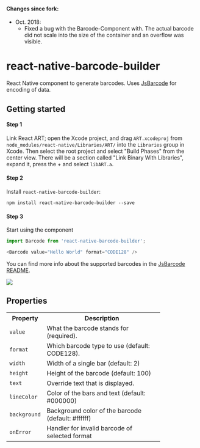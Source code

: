 #### Changes since fork:

- Oct. 2018:
  - Fixed a bug with the Barcode-Component with. The actual barcode did not scale into the size of the container and an overflow was visible.


# react-native-barcode-builder

React Native component to generate barcodes. Uses [JsBarcode](https://github.com/lindell/JsBarcode) for encoding of data.

## Getting started

#### Step 1

Link React ART; open the Xcode project, and drag `ART.xcodeproj` from `node_modules/react-native/Libraries/ART/` into the `Libraries` group in Xcode.
Then select the root project and select "Build Phases" from the center view. There will be a section called "Link Binary With Libraries", expand it, press the + and select `libART.a`.

#### Step 2

Install `react-native-barcode-builder`:

    npm install react-native-barcode-builder --save


#### Step 3

Start using the component

```javascript
import Barcode from 'react-native-barcode-builder';

<Barcode value="Hello World" format="CODE128" />
```

You can find more info about the supported barcodes in the [JsBarcode README](https://github.com/lindell/JsBarcode#supported-barcodes).

![](./images/example.png)

## Properties

<table style="width:80%">
  <tr>
    <th>Property</th>
    <th>Description</th>
  </tr>
  <tr>
    <td><code>value</code></td>
    <td>What the barcode stands for (required).</td>
  </tr>
  <tr>
    <td><code>format</code></td>
    <td>Which barcode type to use (default: CODE128).</td>
  </tr>
  <tr>
    <td><code>width</code></td>
    <td>Width of a single bar (default: 2)</td>
  </tr>
  <tr>
    <td><code>height</code></td>
    <td>Height of the barcode (default: 100)</td>
  </tr>
  <tr>
    <td><code>text</code></td>
    <td>Override text that is displayed.</td>
  </tr>
  <tr>
    <td><code>lineColor</code></td>
    <td>Color of the bars and text (default: #000000)</td>
  </tr>
  <tr>
    <td><code>background</code></td>
    <td>Background color of the barcode (default: #ffffff)</td>
  </tr>
  <tr>
    <td><code>onError</code></td>
    <td>Handler for invalid barcode of selected format</td>
  </tr>
</table>
